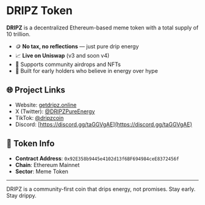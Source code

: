 # DRIPZ Token

**DRIPZ** is a decentralized Ethereum-based meme token with a total supply of 10 trillion.

- 🪙 **No tax, no reflections** — just pure drip energy
- 📈 **Live on Uniswap** (v3 and soon v4)
- 🎁 Supports community airdrops and NFTs
- 👑 Built for early holders who believe in energy over hype

## 🌐 Project Links
- Website: [getdripz.online](https://www.getdripz.online)
- X (Twitter): [@DRIPZPureEnergy](https://x.com/DRIPZPureEnergy)
- TikTok: [@dripzcoin](https://www.tiktok.com/@dripzcoin)
- Discord: [https://discord.gg/taGGVgAE](https://discord.gg/taGGVgAE)

## 🔗 Token Info
- **Contract Address**: `0x92E358b9445e4102d13f6BF694984ceE8372456f`
- **Chain**: Ethereum Mainnet
- **Sector**: Meme Token

---

DRIPZ is a community-first coin that drips energy, not promises. Stay early. Stay drippy.
